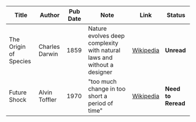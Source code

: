 | Title | Author | Pub Date | Note | Link | Status |
| ----- | ------ | -------- | ---- | ---- | ------ |
| The Origin of Species | Charles Darwin | 1859 | Nature evolves deep complexity with natural laws and without a designer | [Wikipedia](https://en.wikipedia.org/wiki/On_the_Origin_of_Species) | **Unread** |
| Future Shock | Alvin Toffler | 1970 | "too much change in too short a period of time" | [Wikipedia](https://en.wikipedia.org/wiki/Future_Shock) | **Need to Reread** |